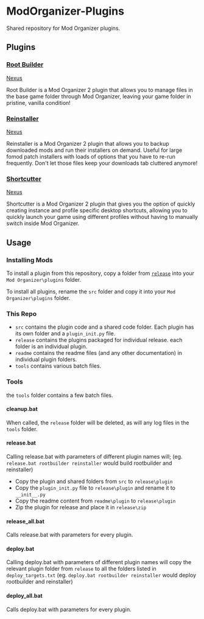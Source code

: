 # ModOrganizer-Plugins
Shared repository for Mod Organizer plugins.

## Plugins

### [Root Builder](/release/rootbuilder)
[Nexus](https://www.nexusmods.com/skyrimspecialedition/mods/31720)

Root Builder is a Mod Organizer 2 plugin that allows you to manage files in the base game folder through Mod Organizer, leaving your game folder in pristine, vanilla condition!

### [Reinstaller](/release/reinstaller)
[Nexus](https://www.nexusmods.com/skyrimspecialedition/mods/59292)

Reinstaller is a Mod Organizer 2 plugin that allows you to backup downloaded mods and run their installers on demand. Useful for large fomod patch installers with loads of options that you have to re-run frequently. Don't let those files keep your downloads tab cluttered anymore!

### [Shortcutter](/release/shortcutter)
[Nexus](https://www.nexusmods.com/skyrimspecialedition/mods/59827)

Shortcutter is a Mod Organizer 2 plugin that gives you the option of quickly creating instance and profile specific desktop shortcuts, allowing you to quickly launch your game using different profiles without having to manually switch inside Mod Organizer.

## Usage

### Installing Mods
To install a plugin from this repository, copy a folder from [`release`](/release/) into your `Mod Organizer\plugins` folder.

To install all plugins, rename the `src` folder and copy it into your `Mod Organizer\plugins` folder.

### This Repo
- `src` contains the plugin code and a shared code folder. Each plugin has its own folder and a `plugin_init.py` file.
- `release` contains the plugins packaged for individual release. each folder is an individual plugin.
- `readme` contains the readme files (and any other documentation) in individual plugin folders.
- `tools` contains various batch files.

### Tools
the `tools` folder contains a few batch files.

#### cleanup.bat
When called, the `release` folder will be deleted, as will any log files in the `tools` folder.

#### release.bat
Calling release.bat with parameters of different plugin names will; (eg. `release.bat rootbuilder reinstaller` would build rootbuilder and reinstaller)
- Copy the plugin and shared folders from `src` to `release\plugin`
- Copy the `plugin_init.py` file to `release\plugin` and rename it to `__init__.py`
- Copy the readme content from `readme\plugin` to `release\plugin`
- Zip the plugin for release and place it in `release\zip`

#### release_all.bat
Calls release.bat with parameters for every plugin.

#### deploy.bat
Calling deploy.bat with parameters of different plugin names will copy the relevant plugin folder from `release` to all the folders listed in `deploy_targets.txt`
(eg. `deploy.bat rootbuilder reinstaller` would deploy rootbuilder and reinstaller)

#### deploy_all.bat
Calls deploy.bat with parameters for every plugin.
